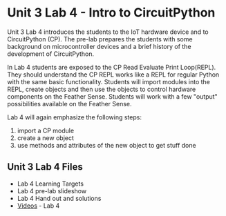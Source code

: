 # Unit 3 Lab 4 - Intro to CircuitPython

Unit 3 Lab 4 introduces the students to the IoT hardware device and to CircuitPython (CP).  The pre-lab 
prepares the students with some background on microcontroller devices and a brief history of the 
development of CircuitPython.

In Lab 4 students are exposed to the CP Read Evaluate Print Loop(REPL). They should understand the 
CP REPL works like a REPL for regular Python with the same basic functionality.  Students will 
import modules into the REPL, create objects and then use the objects to control hardware components 
on the Feather Sense.  Students will work with a few "output" possibilities available on the Feather Sense.

Lab 4 will again emphasize the following steps:

1. import a CP module
2. create a new object
3. use methods and attributes of the new object to get stuff done

## Unit 3 Lab 4 Files

* Lab 4 Learning Targets
* Lab 4 pre-lab slideshow
* Lab 4 Hand out and solutions
* [Videos](./Videos3L4.md) - Lab 4
